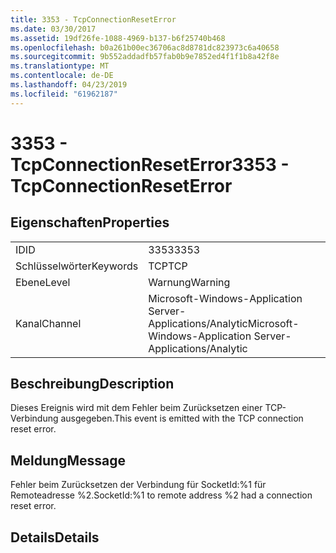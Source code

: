 ```yaml
---
title: 3353 - TcpConnectionResetError
ms.date: 03/30/2017
ms.assetid: 19df26fe-1088-4969-b137-b6f25740b468
ms.openlocfilehash: b0a261b00ec36706ac8d8781dc823973c6a40658
ms.sourcegitcommit: 9b552addadfb57fab0b9e7852ed4f1f1b8a42f8e
ms.translationtype: MT
ms.contentlocale: de-DE
ms.lasthandoff: 04/23/2019
ms.locfileid: "61962187"
---
```

# <a name="3353---tcpconnectionreseterror"></a><span data-ttu-id="6d5ba-102">3353 - TcpConnectionResetError</span><span class="sxs-lookup"><span data-stu-id="6d5ba-102">3353 - TcpConnectionResetError</span></span>
## <a name="properties"></a><span data-ttu-id="6d5ba-103">Eigenschaften</span><span class="sxs-lookup"><span data-stu-id="6d5ba-103">Properties</span></span>  
  
|||  
|-|-|  
|<span data-ttu-id="6d5ba-104">ID</span><span class="sxs-lookup"><span data-stu-id="6d5ba-104">ID</span></span>|<span data-ttu-id="6d5ba-105">3353</span><span class="sxs-lookup"><span data-stu-id="6d5ba-105">3353</span></span>|  
|<span data-ttu-id="6d5ba-106">Schlüsselwörter</span><span class="sxs-lookup"><span data-stu-id="6d5ba-106">Keywords</span></span>|<span data-ttu-id="6d5ba-107">TCP</span><span class="sxs-lookup"><span data-stu-id="6d5ba-107">TCP</span></span>|  
|<span data-ttu-id="6d5ba-108">Ebene</span><span class="sxs-lookup"><span data-stu-id="6d5ba-108">Level</span></span>|<span data-ttu-id="6d5ba-109">Warnung</span><span class="sxs-lookup"><span data-stu-id="6d5ba-109">Warning</span></span>|  
|<span data-ttu-id="6d5ba-110">Kanal</span><span class="sxs-lookup"><span data-stu-id="6d5ba-110">Channel</span></span>|<span data-ttu-id="6d5ba-111">Microsoft-Windows-Application Server-Applications/Analytic</span><span class="sxs-lookup"><span data-stu-id="6d5ba-111">Microsoft-Windows-Application Server-Applications/Analytic</span></span>|  
  
## <a name="description"></a><span data-ttu-id="6d5ba-112">Beschreibung</span><span class="sxs-lookup"><span data-stu-id="6d5ba-112">Description</span></span>  
 <span data-ttu-id="6d5ba-113">Dieses Ereignis wird mit dem Fehler beim Zurücksetzen einer TCP-Verbindung ausgegeben.</span><span class="sxs-lookup"><span data-stu-id="6d5ba-113">This event is emitted with the TCP connection reset error.</span></span>  
  
## <a name="message"></a><span data-ttu-id="6d5ba-114">Meldung</span><span class="sxs-lookup"><span data-stu-id="6d5ba-114">Message</span></span>  
 <span data-ttu-id="6d5ba-115">Fehler beim Zurücksetzen der Verbindung für SocketId:%1 für Remoteadresse %2.</span><span class="sxs-lookup"><span data-stu-id="6d5ba-115">SocketId:%1 to remote address %2 had a connection reset error.</span></span>  
  
## <a name="details"></a><span data-ttu-id="6d5ba-116">Details</span><span class="sxs-lookup"><span data-stu-id="6d5ba-116">Details</span></span>

